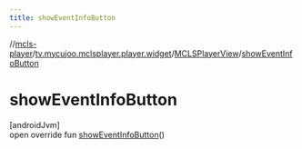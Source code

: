 ```yaml
---
title: showEventInfoButton
---
```

//[mcls-player](../../../index.html)/[tv.mycujoo.mclsplayer.player.widget](../index.html)/[MCLSPlayerView](index.html)/[showEventInfoButton](show-event-info-button.html)



# showEventInfoButton



[androidJvm]\
open override fun [showEventInfoButton](show-event-info-button.html)()




